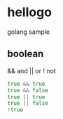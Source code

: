 # hellogo
golang sample


## boolean

&& and
|| or
!  not

```go
true && true
true && false
true || true
true || false
!true
```

